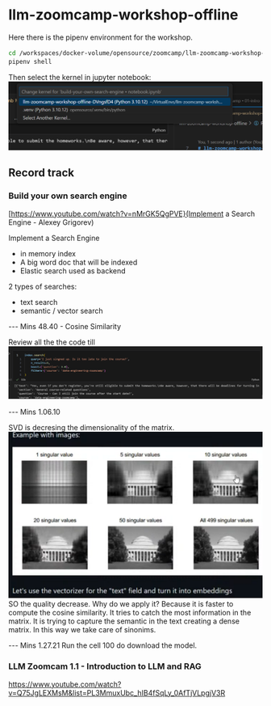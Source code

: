 # llm-zoomcamp-workshop-offline

Here there is the pipenv environment for the workshop.
```bash	
cd /workspaces/docker-volume/opensource/zoomcamp/llm-zoomcamp-workshop-offline/
pipenv shell
```
Then select the kernel in jupyter notebook:
![alt text](image-1.png)


## Record track
### Build your own search engine
[https://www.youtube.com/watch?v=nMrGK5QgPVE}(Implement a Search Engine - Alexey Grigorev)

Implement a Search Engine
- in memory index
- A big word doc that will be indexed
- Elastic search used as backend

2 types of searches:
- text search
- semantic / vector search

--- Mins 48.40 - Cosine Similarity 

Review all the the code till ![alt text](image.png)

--- Mins 1.06.10

SVD is decresing the dimensionality of the matrix.
![alt text](image-2.png)
SO the quality decrease. Why do we apply it? Because it is faster to compute the cosine similarity.
It tries to catch the most information in the matrix. It is trying to capture the semantic in the text creating a dense matrix.
In this way we take care of sinonims.

--- Mins 1.27.21
Run the cell 100 do download the model.


### LLM Zoomcam 1.1 - Introduction to LLM and RAG

https://www.youtube.com/watch?v=Q75JgLEXMsM&list=PL3MmuxUbc_hIB4fSqLy_0AfTjVLpgjV3R


